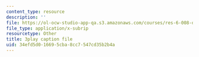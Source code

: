 ```yaml
---
content_type: resource
description: ''
file: https://ol-ocw-studio-app-qa.s3.amazonaws.com/courses/res-6-008-digital-signal-processing-spring-2011/34efd5d016695cba8cc7547cd35b2b4a_TuCYGjp7WKU.vtt
file_type: application/x-subrip
resourcetype: Other
title: 3play caption file
uid: 34efd5d0-1669-5cba-8cc7-547cd35b2b4a
---
```

